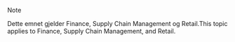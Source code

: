> [!NOTE]
> <span data-ttu-id="d992f-101">Dette emnet gjelder Finance, Supply Chain Management og Retail.</span><span class="sxs-lookup"><span data-stu-id="d992f-101">This topic applies to Finance, Supply Chain Management, and Retail.</span></span> 
